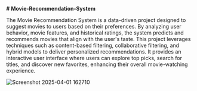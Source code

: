 **# Movie-Recommendation-System**

The Movie Recommendation System is a data-driven project designed to suggest movies to users based on their preferences. By analyzing user behavior, movie features, and historical ratings, the system predicts and recommends movies that align with the user's taste. This project leverages techniques such as content-based filtering, collaborative filtering, and hybrid models to deliver personalized recommendations. It provides an interactive user interface where users can explore top picks, search for titles, and discover new favorites, enhancing their overall movie-watching experience.

![Screenshot 2025-04-01 162710](https://github.com/user-attachments/assets/ae6bb9c4-86be-4e45-b9c7-5a41739bca6f)
